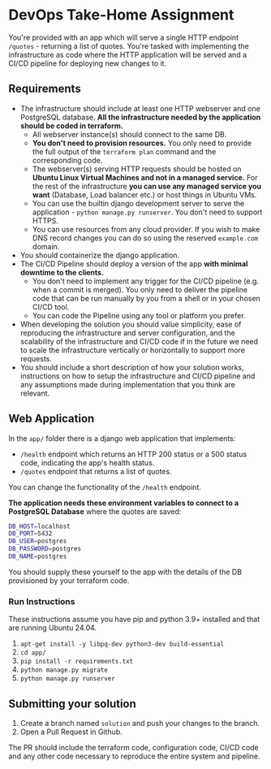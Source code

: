 # DevOps Take-Home Assignment

You're provided with an app which will serve a single HTTP endpoint `/quotes` - returning a list of quotes.
You're tasked with implementing the infrastructure as code where the HTTP application will be served and a CI/CD pipeline for deploying new changes to it.

## Requirements

- The infrastructure should include at least one HTTP webserver and one PostgreSQL database. **All the infrastructure needed by the application should be coded in terraform.**
  - All webserver instance(s) should connect to the same DB.
  - **You don't need to provision resources.** You only need to provide the full output of the `terraform plan` command and the corresponding code.
  - The webserver(s) serving HTTP requests should be hosted on **Ubuntu Linux Virtual Machines and not in a managed service.** For the rest of the infrastructure **you can use any managed service you want** (Database, Load balancer etc.) or host things in Ubuntu VMs.
  - You can use the builtin django development server to serve the application - `python manage.py runserver`. You don't need to support HTTPS.
  - You can use resources from any cloud provider. If you wish to make DNS record changes you can do so using the reserved `example.com` domain.
- You should containerize the django application.
- The CI/CD Pipeline should deploy a version of the app **with minimal downtime to the clients.**
  - You don't need to implement any trigger for the CI/CD pipeline (e.g. when a commit is merged). You only need to deliver the pipeline code that can be run manually by you from a shell or in your chosen CI/CD tool.
  - You can code the Pipeline using any tool or platform you prefer.
- When developing the solution you should value simplicity, ease of reproducing the infrastructure and server configuration, and the scalability of the infrastructure and CI/CD code if in the future we need to scale the infrastructure vertically or horizontally to support more requests.
- You should include a short description of how your solution works, instructions on how to setup the infrastructure and CI/CD pipeline and any assumptions made during implementation that you think are relevant.

## Web Application

In the `app/` folder there is a django web application that implements:

- `/health` endpoint which returns an HTTP 200 status or a 500 status code, indicating the app's health status.
- `/quotes` endpoint that returns a list of quotes.

You can change the functionality of the `/health` endpoint.

**The application needs these environment variables to connect to a PostgreSQL Database** where the quotes are saved:

``` bash
DB_HOST=localhost
DB_PORT=5432
DB_USER=postgres
DB_PASSWORD=postgres
DB_NAME=postgres
```

You should supply these yourself to the app with the details of the DB provisioned by your terraform code.

### Run Instructions

These instructions assume you have pip and python 3.9+ installed and that are running Ubuntu 24.04.

1. `apt-get install -y libpq-dev python3-dev build-essential`
2. `cd app/`
3. `pip install -r requirements.txt`
4. `python manage.py migrate`
5. `python manage.py runserver`

## Submitting your solution

1. Create a branch named `solution` and push your changes to the branch.
2. Open a Pull Request in Github.

The PR should include the terraform code, configuration code, CI/CD code and any other code necessary to reproduce the entire system and pipeline.
